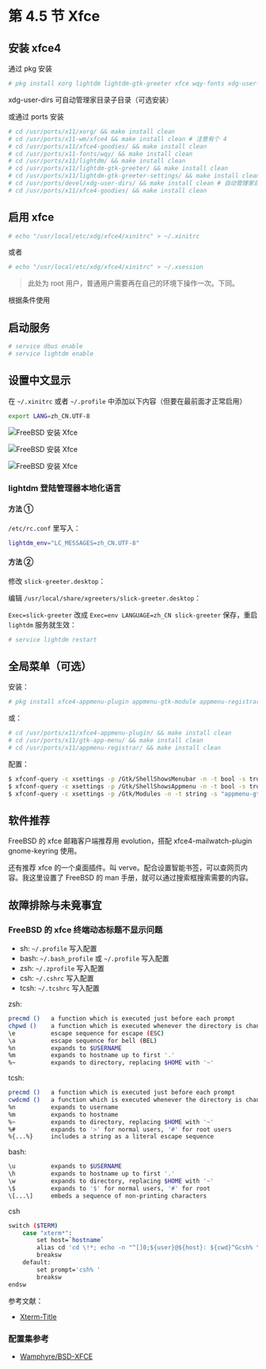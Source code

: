 # 第 4.5 节 Xfce

## 安装 xfce4

通过 pkg 安装

```sh
# pkg install xorg lightdm lightdm-gtk-greeter xfce wqy-fonts xdg-user-dirs xfce4-goodies lightdm-gtk-greeter-settings
```

xdg-user-dirs 可自动管理家目录子目录（可选安装）

或通过 ports 安装

```sh
# cd /usr/ports/x11/xorg/ && make install clean
# cd /usr/ports/x11-wm/xfce4 && make install clean # 注意有个 4
# cd /usr/ports/x11/xfce4-goodies/ && make install clean
# cd /usr/ports/x11-fonts/wqy/ && make install clean
# cd /usr/ports/x11/lightdm/ && make install clean
# cd /usr/ports/x11/lightdm-gtk-greeter/ && make install clean
# cd /usr/ports/x11/lightdm-gtk-greeter-settings/ && make install clean
# cd /usr/ports/devel/xdg-user-dirs/ && make install clean # 自动管理家目录子目录
# cd /usr/ports/x11/xfce4-goodies/ && make install clean
```

## 启用 xfce

```sh
# echo "/usr/local/etc/xdg/xfce4/xinitrc" > ~/.xinitrc
```

或者

```sh
# echo "/usr/local/etc/xdg/xfce4/xinitrc" > ~/.xsession
```

> 此处为 root 用户，普通用户需要再在自己的环境下操作一次。下同。

根据条件使用

## 启动服务

```sh
# service dbus enable
# service lightdm enable
```

## 设置中文显示

在 `~/.xinitrc` 或者 `~/.profile` 中添加以下内容（但要在最前面才正常启用）

```sh
export LANG=zh_CN.UTF-8
```


![FreeBSD 安装 Xfce](../.gitbook/assets/xfce1.png)

![FreeBSD 安装 Xfce](../.gitbook/assets/xfce2.png)

![FreeBSD 安装 Xfce](../.gitbook/assets/xfce3.png)

### lightdm 登陆管理器本地化语言

#### 方法 ①

`/etc/rc.conf` 里写入：

```sh
lightdm_env="LC_MESSAGES=zh_CN.UTF-8" 
```

#### 方法 ②

修改 `slick-greeter.desktop`：

编辑 `/usr/local/share/xgreeters/slick-greeter.desktop`：

`Exec=slick-greeter` 改成 `Exec=env LANGUAGE=zh_CN slick-greeter` 保存，重启 `lightdm` 服务就生效：


```sh
# service lightdm restart
```



## 全局菜单（可选）

安装：

```sh
# pkg install xfce4-appmenu-plugin appmenu-gtk-module appmenu-registrar
```

或：

```sh
# cd /usr/ports/x11/xfce4-appmenu-plugin/ && make install clean
# cd /usr/ports/x11/gtk-app-menu/ && make install clean
# cd /usr/ports/x11/appmenu-registrar/ && make install clean
```

配置：

```sh
$ xfconf-query -c xsettings -p /Gtk/ShellShowsMenubar -n -t bool -s true
$ xfconf-query -c xsettings -p /Gtk/ShellShowsAppmenu -n -t bool -s true
$ xfconf-query -c xsettings -p /Gtk/Modules -n -t string -s "appmenu-gtk-module"
```

## 软件推荐

FreeBSD 的 xfce 邮箱客户端推荐用 evolution，搭配 xfce4-mailwatch-plugin gnome-keyring 使用。

还有推荐 xfce 的一个桌面插件。叫 verve。配合设置智能书签，可以查网页内容。我这里设置了 FreeBSD 的 man 手册，就可以通过搜索框搜索需要的内容。

## 故障排除与未竟事宜

### FreeBSD 的 xfce 终端动态标题不显示问题


- sh: `~/.profile` 写入配置
- bash: `~/.bash_profile` 或 `~/.profile` 写入配置
- zsh: `~/.zprofile` 写入配置
- csh: `~/.cshrc` 写入配置
- tcsh: `~/.tcshrc` 写入配置

zsh:

```sh
precmd ()   a function which is executed just before each prompt
chpwd ()    a function which is executed whenever the directory is changed
\e          escape sequence for escape (ESC)
\a          escape sequence for bell (BEL)
%n          expands to $USERNAME
%m          expands to hostname up to first '.'
%~          expands to directory, replacing $HOME with '~'
```

tcsh:

```sh
precmd ()   a function which is executed just before each prompt
cwdcmd ()   a function which is executed whenever the directory is changed
%n          expands to username
%m          expands to hostname
%~          expands to directory, replacing $HOME with '~'
%#          expands to '>' for normal users, '#' for root users
%{...%}     includes a string as a literal escape sequence
```

bash:

```sh
\u          expands to $USERNAME
\h          expands to hostname up to first '.'
\w          expands to directory, replacing $HOME with '~'
\$          expands to '$' for normal users, '#' for root
\[...\]     embeds a sequence of non-printing characters
```

csh

```sh
switch ($TERM)
    case "xterm*":
        set host=`hostname`
        alias cd 'cd \!*; echo -n "^[]0;${user}@${host}: ${cwd}^Gcsh% "'
        breaksw
    default:
        set prompt='csh% '
        breaksw
endsw
```

参考文献：

- [Xterm-Title](http://www.faqs.org/docs/Linux-mini/Xterm-Title.html#ss4.1)



### 配置集参考

- [Wamphyre/BSD-XFCE](https://github.com/Wamphyre/BSD-XFCE)




